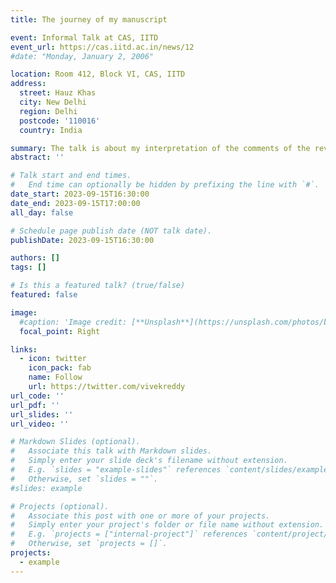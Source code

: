 ```yaml
---
title: The journey of my manuscript

event: Informal Talk at CAS, IITD
event_url: https://cas.iitd.ac.in/news/12
#date: "Monday, January 2, 2006"

location: Room 412, Block VI, CAS, IITD
address:
  street: Hauz Khas
  city: New Delhi
  region: Delhi
  postcode: '110016'
  country: India

summary: The talk is about my interpretation of the comments of the reviewers and answering their comments. It's my journey from getting a rejection from JGR Biogeosciences to acceptance in the ESD journal.
abstract: ''

# Talk start and end times.
#   End time can optionally be hidden by prefixing the line with `#`.
date_start: 2023-09-15T16:30:00
date_end: 2023-09-15T17:00:00
all_day: false

# Schedule page publish date (NOT talk date).
publishDate: 2023-09-15T16:30:00

authors: []
tags: []

# Is this a featured talk? (true/false)
featured: false

image:
  #caption: 'Image credit: [**Unsplash**](https://unsplash.com/photos/bzdhc5b3Bxs)'
  focal_point: Right

links:
  - icon: twitter
    icon_pack: fab
    name: Follow
    url: https://twitter.com/vivekreddy
url_code: ''
url_pdf: ''
url_slides: ''
url_video: ''

# Markdown Slides (optional).
#   Associate this talk with Markdown slides.
#   Simply enter your slide deck's filename without extension.
#   E.g. `slides = "example-slides"` references `content/slides/example-slides.md`.
#   Otherwise, set `slides = ""`.
#slides: example

# Projects (optional).
#   Associate this post with one or more of your projects.
#   Simply enter your project's folder or file name without extension.
#   E.g. `projects = ["internal-project"]` references `content/project/deep-learning/index.md`.
#   Otherwise, set `projects = []`.
projects:
  - example
---
```

